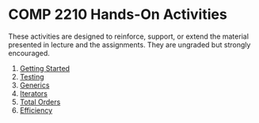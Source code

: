 # COMP 2210 Hands-On Activities

These activities are designed to reinforce, support, or extend the material presented
in lecture and the assignments. They are ungraded but strongly encouraged.

1. [Getting Started](getting-started/)
1. [Testing](testing/)
1. [Generics](generics/)
1. [Iterators](iterators/)
1. [Total Orders](total-orders/)
1. [Efficiency](efficiency/)

